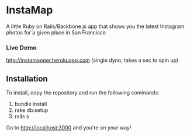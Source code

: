 InstaMap
========

A little Ruby on Rails/Backbone.js app that shows you the latest Instagram photos for a given place in San Francisco

### Live Demo
http://instamapper.herokuapp.com (single dyno, takes a sec to spin up)

## Installation
To install, copy the repository and run the following commands:

1. bundle install
2. rake db:setup
3. rails s

Go to <http://localhost:3000> and you're on your way!
